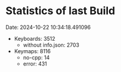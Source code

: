 # Statistics of last Build

Date: 2024-10-22 10:34:18.491096

- Keyboards: 3512
  - without info.json: 2703
- Keymaps: 8116
  - no-cpp: 14
  - error: 431
